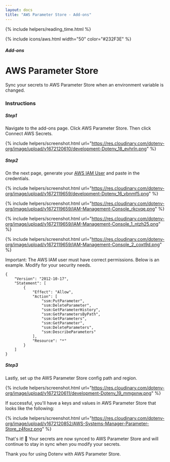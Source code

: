```yaml
---
layout: docs
title: "AWS Parameter Store - Add-ons"
---
```


{% include helpers/reading_time.html %}

{% include icons/aws.html width="50" color="#232F3E" %}

##### Add-ons

# AWS Parameter Store

Sync your secrets to AWS Parameter Store when an environment variable is changed.

### Instructions

##### Step1

Navigate to the add-ons page. Click AWS Parameter Store. Then click Connect AWS Secrets.

{% include helpers/screenshot.html url="https://res.cloudinary.com/dotenv-org/image/upload/v1672120610/development-Dotenv_18_evhrln.png" %}

##### Step2

On the next page, generate your [AWS IAM User](https://us-east-1.console.aws.amazon.com/iamv2/home#/users) and paste in the credentials.

{% include helpers/screenshot.html url="https://res.cloudinary.com/dotenv-org/image/upload/v1672119659/development-Dotenv_16_vbnmf5.png" %}

{% include helpers/screenshot.html url="https://res.cloudinary.com/dotenv-org/image/upload/v1672119659/IAM-Management-Console_rkcvqe.png" %}

{% include helpers/screenshot.html url="https://res.cloudinary.com/dotenv-org/image/upload/v1672119659/IAM-Management-Console_1_ntzh25.png" %}

{% include helpers/screenshot.html url="https://res.cloudinary.com/dotenv-org/image/upload/v1672119659/IAM-Management-Console_2_coxt9d.png" %}

Important: The AWS IAM user must have correct permissions. Below is an example. Modify for your security needs.

```
{
    "Version": "2012-10-17",
    "Statement": [
        {
            "Effect": "Allow",
            "Action": [
                "ssm:PutParameter",
                "ssm:DeleteParameter",
                "ssm:GetParameterHistory",
                "ssm:GetParametersByPath",
                "ssm:GetParameters",
                "ssm:GetParameter",
                "ssm:DeleteParameters",
                "ssm:DescribeParameters"
            ],
            "Resource": "*"
        }
    ]
}
```

##### Step3

Lastly, set up the AWS Parameter Store config path and region.

{% include helpers/screenshot.html url="https://res.cloudinary.com/dotenv-org/image/upload/v1672120611/development-Dotenv_19_mmgxnw.png" %}

If successful, you'll have a keys and values in AWS Parameter Store that looks like the following:

{% include helpers/screenshot.html url="https://res.cloudinary.com/dotenv-org/image/upload/v1672120852/AWS-Systems-Manager-Parameter-Store_z4foxz.png" %}

That's it! 🎉 Your secrets are now synced to AWS Parameter Store and will continue to stay in sync when you modify your secrets.

Thank you for using Dotenv with AWS Parameter Store.
